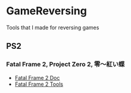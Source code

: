 # GameReversing
Tools that I made for reversing games

## PS2
### Fatal Frame 2, Project Zero 2, 零～紅い蝶
* [Fatal Frame 2 Doc](PS2/Fatal%20Frame%202/ExtractData.md)
* [Fatal Frame 2 Tools](PS2/Fatal%20Frame%202)
